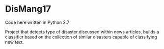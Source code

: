 # DisMang17

Code here written in Python 2.7

Project that detects type of disaster discussed within news articles, builds a classifier based on the collection of similar disasters capable of classifying new text.
